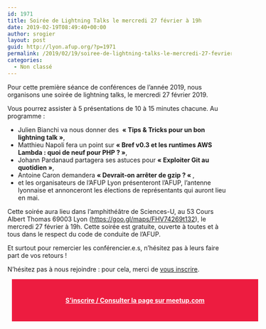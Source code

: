 ```yaml
---
id: 1971
title: Soirée de Lightning Talks le mercredi 27 février à 19h
date: 2019-02-19T08:49:40+00:00
author: srogier
layout: post
guid: http://lyon.afup.org/?p=1971
permalink: /2019/02/19/soiree-de-lightning-talks-le-mercredi-27-fevrier-a-19h/
categories:
  - Non classé
---
```

Pour cette première séance de conférences de l&rsquo;année 2019, nous organisons une soirée de lightning talks, le mercredi 27 février 2019.

Vous pourrez assister à 5 présentations de 10 à 15 minutes chacune. Au programme :

  * Julien Bianchi va nous donner des  **&laquo;&nbsp;Tips & Tricks pour un bon lightning talk&nbsp;&raquo;**,
  * Matthieu Napoli fera un point sur **&laquo;&nbsp;Bref v0.3 et les runtimes AWS Lambda : quoi de neuf pour PHP ?&nbsp;&raquo;**,
  * Johann Pardanaud partagera ses astuces pour **&laquo;&nbsp;Exploiter Git au quotidien&nbsp;&raquo;**,
  * Antoine Caron demandera **&laquo;&nbsp;Devrait-on arrêter de gzip ? &laquo;&nbsp;**,
  * et les organisateurs de l&rsquo;AFUP Lyon présenteront l&rsquo;AFUP, l&rsquo;antenne lyonnaise et annonceront les élections de représentants qui auront lieu en mai.

Cette soirée aura lieu dans l’amphithéâtre de Sciences-U, au 53 Cours Albert Thomas 69003 Lyon (https://goo.gl/maps/FHV74269t132), le mercredi 27 février à 19h. Cette soirée est gratuite, ouverte à toutes et à tous dans le respect du code de conduite de l&rsquo;AFUP.

Et surtout pour remercier les conférencier.e.s, n&rsquo;hésitez pas à leurs faire part de vos retours !

N’hésitez pas à nous rejoindre : pour cela, merci de [vous inscrire](https://www.meetup.com/fr-FR/afup-lyon-php/events/259070036/).

<div style="background-color: #ed1c40;width: 100%;padding: 25px;margin: 10px;font-weight: bold;text-align: center">
  <p>
    <a style="color: #fff" href="https://www.meetup.com/fr-FR/afup-lyon-php/events/259070036/">S&rsquo;inscrire / Consulter la page sur meetup.com</a>
  </p>
</div>